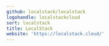 ```yaml
---
github: localstack/localstack
logohandle: localstackcloud
sort: localstack
title: LocalStack
website: 'https://localstack.cloud/'
---
```


